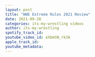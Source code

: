 ```yaml
---
layout: post
title: "WWE Extreme Rules 2021 Review"
date: 2021-09-28
categories: its-my-wrestling videos
author: its-my-wrestling
spotify_track_id: 
youtube_video_id: eXbmSN_rk3A
apple_track_id: 
youtube_metadata: 
---
```

